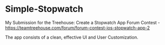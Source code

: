 Simple-Stopwatch
================

My Submission for the Treehouse: Create a Stopwatch App Forum Contest - https://teamtreehouse.com/forum/forum-contest-ios-stopwatch-app-2

The app consists of a clean, effective UI and User Customization. 
